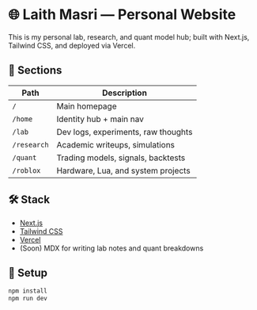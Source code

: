 # 🌐 Laith Masri — Personal Website

This is my personal lab, research, and quant model hub; built with Next.js, Tailwind CSS, and deployed via Vercel.

## 📁 Sections

| Path        | Description                          |
|-------------|--------------------------------------|
| `/`         | Main homepage                        |
| `/home`     | Identity hub + main nav              |
| `/lab`      | Dev logs, experiments, raw thoughts  |
| `/research` | Academic writeups, simulations       |
| `/quant`    | Trading models, signals, backtests   |
| `/roblox`   | Hardware, Lua, and system projects   |

## 🛠 Stack

- [Next.js](https://nextjs.org/)
- [Tailwind CSS](https://tailwindcss.com/)
- [Vercel](https://vercel.com/)
- (Soon) MDX for writing lab notes and quant breakdowns

## 🚀 Setup

```bash
npm install
npm run dev
